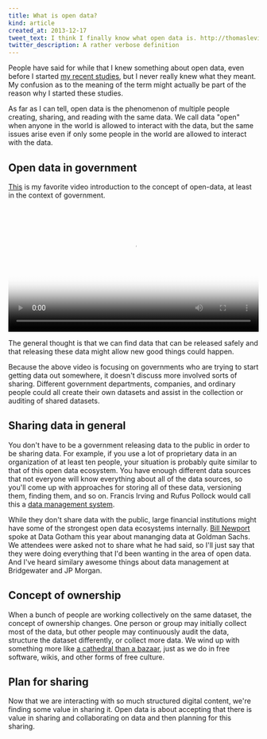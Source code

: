 ```yaml
---
title: What is open data?
kind: article
created_at: 2013-12-17
tweet_text: I think I finally know what open data is. http://thomaslevine.com/!/what-is-open-data
twitter_description: A rather verbose definition
---
```

People have said for while that I knew something about open data,
even before I started [my recent studies](/open-data), but I never
really knew what they meant. My confusion as to the meaning of the
term might actually be part of the reason why I started these
studies.

As far as I can tell, open data is the phenomenon of multiple people
creating, sharing, and reading with the same data. We call data "open"
when anyone in the world is allowed to interact with the data, but the
same issues arise even if only some people in the world are allowed
to interact with the data.

## Open data in government
[This](/!/open-data-in-plain-english/) is my favorite video introduction
to the concept of open-data, at least in the context of government.

<video poster="/!/open-data-in-plain-english/screenshot.png" src="/!/open-data-in-plain-english/open-data-in-plain-english.webm" controls width="100%"></video>

The general thought is that we can find data that can be released safely
and that releasing these data might allow new good things could happen.

Because the above video is focusing on governments who are trying to
start getting data out somewhere, it doesn't discuss more involved sorts
of sharing.  Different government departments, companies, and ordinary
people could all create their own datasets and assist in the collection
or auditing of shared datasets.

## Sharing data in general
You don't have to be a government releasing data to the public in
order to be sharing data. For example, if you use a lot of proprietary
data in an organization of at least ten people, your situation is
probably quite similar to that of this open data ecosystem. You have
enough different data sources that not everyone will know everything
about all of the data sources, so you'll come up with approaches for
storing all of these data, versioning them, finding them, and so on.
Francis Irving and Rufus Pollock would call this a
[data management system](http://blog.okfn.org/2012/03/09/from-cms-to-dms-c-is-for-content-d-is-for-data/).

While they don't share data with the public, large financial institutions
might have some of the strongest open data ecosystems internally.
[Bill Newport](http://www.datagotham.com/speakers/#newport) spoke at
Data Gotham this year about mananging data at Goldman Sachs. We attendees
were asked not to share what he had said, so I'll just say that they
were doing everything that I'd been wanting in the area of open data.
And I've heard similary awesome things about data management at
Bridgewater and JP Morgan.

## Concept of ownership
When a bunch of people are working collectively on the same dataset,
the concept of ownership changes. One person or group may initially
collect most of the data, but other people may continuously audit the
data, structure the dataset differently, or collect more data. We wind
up with something more like
[a cathedral than a bazaar](http://www.catb.org/~esr/writings/cathedral-bazaar/cathedral-bazaar/),
just as we do in free software, wikis, and other forms of free culture.

## Plan for sharing
Now that we are interacting with so much structured digital content,
we're finding some value in sharing it. Open data is about accepting
that there is value in sharing and collaborating on data and then
planning for this sharing.
